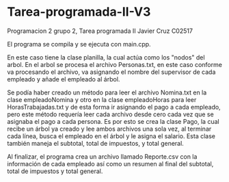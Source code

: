 # Tarea-programada-II-V3
Programacion 2 grupo 2, Tarea programada II Javier Cruz C02517

El programa se compila y se ejecuta con main.cpp. 

En este caso tiene la clase planilla, la cual actúa como los "nodos" del arbol. 
En el arbol se procesa el archivo Personas.txt, en este caso conforme va procesando el archivo,
va asignando el nombre del supervisor de cada empleado y añade el empleado al árbol. 

Se podía haber creado un método para leer el archivo Nomina.txt en la clase empleadoNomina y otro
en la clase empleadoHoras para leer HorasTrabajadas.txt y de esta forma ir asignando el pago a cada 
empleado, pero este método requería leer cada archivo desde cero cada vez que se asignaba el pago a cada persona. 
Es por esto se crea la clase Pago, la cual recibe un árbol ya creado y lee ambos archivos una sola vez, al terminar cada
línea, busca el empleado en el árbol y le asigna el salario. Esta clase también maneja el subtotal, total de impuestos, y total 
general. 

Al finalizar, el programa crea un archivo llamado Reporte.csv con la información de cada empleado así como un resumen al final del
subtotal, total de impuestos y total general. 
